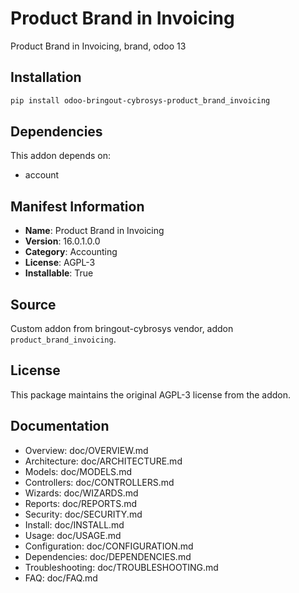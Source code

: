 # Product Brand in Invoicing

Product Brand in Invoicing, brand, odoo 13

## Installation

```bash
pip install odoo-bringout-cybrosys-product_brand_invoicing
```

## Dependencies

This addon depends on:
- account

## Manifest Information

- **Name**: Product Brand in Invoicing
- **Version**: 16.0.1.0.0
- **Category**: Accounting
- **License**: AGPL-3
- **Installable**: True

## Source

Custom addon from bringout-cybrosys vendor, addon `product_brand_invoicing`.

## License

This package maintains the original AGPL-3 license from the addon.

## Documentation

- Overview: doc/OVERVIEW.md
- Architecture: doc/ARCHITECTURE.md
- Models: doc/MODELS.md
- Controllers: doc/CONTROLLERS.md
- Wizards: doc/WIZARDS.md
- Reports: doc/REPORTS.md
- Security: doc/SECURITY.md
- Install: doc/INSTALL.md
- Usage: doc/USAGE.md
- Configuration: doc/CONFIGURATION.md
- Dependencies: doc/DEPENDENCIES.md
- Troubleshooting: doc/TROUBLESHOOTING.md
- FAQ: doc/FAQ.md
